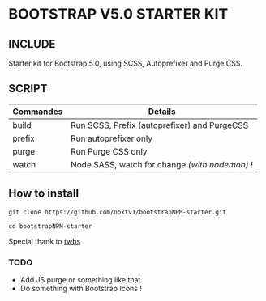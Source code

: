 # BOOTSTRAP V5.0 STARTER KIT

INCLUDE
------
Starter kit for Bootstrap 5.0, using SCSS, Autoprefixer and Purge CSS.

SCRIPT
------
|Commandes| Details |
|--|--|
|build| Run SCSS, Prefix (autoprefixer) and PurgeCSS |
|prefix| Run autoprefixer only
|purge| Run Purge CSS only
|watch| Node SASS, watch for change *(with nodemon)* !

How to install
---

    git clone https://github.com/noxtv1/bootstrapNPM-starter.git
    
    cd bootstrapNPM-starter

Special thank to [twbs](https://github.com/twbs/bootstrap-npm-starter)

### TODO
 - Add JS purge or something like that
 - Do something with Bootstrap Icons !

